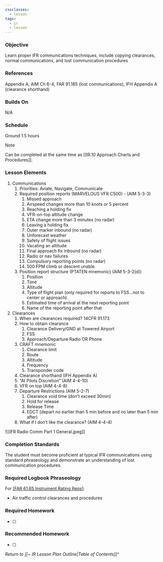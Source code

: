 ```yaml
---
cssclasses:
  - lesson
tags:
  - ir
  - lesson
---
```

### Objective
Learn proper IFR communications techniques, include copying clearances, normal communications, and lost communication procedures 

### References
Appendix A, AIM Ch 6-4; FAR 91.185 (lost communications), IFH Appendix A (clearance shorthand)

### Builds On
N/A

### Schedule
Ground 1.5 hours

> [!note] 
> Can be completed at the same time as [[IR.10 Approach Charts and Procedures]].

### Lesson Elements
1. Communications
	1. Priorities: Aviate, Navigate, Communicate 
	2. Required position reports (MARVELOUS VFR C500) - (AIM 5-3-3)
		1. Missed approach
		2. Airspeed changes more than 10 knots or 5 percent
		3. Reaching a holding fix
		4. VFR-on-top altitude change
		5. ETA change more than 3 minutes (no radar)
		6. Leaving a holding fix
		7. Outer marker inbound (no radar)
		8. Unforecast weather
		9. Safety of flight issues
		10. Vacating an altitude
		11. Final approach fix inbound (no radar)
		12. Radio or nav failures
		13. Compulsory reporting points (no radar)
		14. 500 FPM climb or descent unable. 
	3. Position report structure (PTATEN mnemonic) (AIM 5-3-2(d))
		1. Position
		2. Time
		3. Altitude
		4. Type of flight plan (only required for reports to FSS…not to center or approach)
		5. Estimated time of arrival at the next reporting point
		6. Name of the reporting point after that
2. Clearances 
	1. When are clearances required? 14CFR 91.173
	2. How to obtain clearance
		1. Clearance Delivery/GND at Towered Airport
		2. FSS
		3. Approach/Departure Radio OR Phone
	3. CRAFT mnemonic 
		1. Clearance limit 
		2. Route 
		3. Altitude 
		4. Frequency 
		5. Transponder code 
	4. Clearance shorthand (IFH Appendix A)
	5. “At Pilots Discretion” (AIM 4-4-10)
	6. VFR on top (AIM 4-4-8)
	7. Departure Restrictions (AIM 5-2-7)
		1. Clearance void time (don’t exceed 30min)
		2. Hold for release 
		3. Release Time
		4. EDCT (depart no earlier than 5 min before and no later than 5 min after)
	8. What if I don’t like the clearance? (AIM 4-4-4)


![[IFR Radio Comm Part 1 General.jpeg]]

### Completion Standards
The student must become proficient at typical IFR communications using standard phraseology and demonstrate an understanding of lost communication procedures.

### Required Logbook Phraseology
For [[FAR 61.65 Instrument Rating Reqs]](c):
- Air traffic control clearances and procedures

### Required Homework
- [ ] 

### Recommended Homework
- [ ] 

*Return to [[~ IR Lesson Plan Outline|Table of Contents]]^*